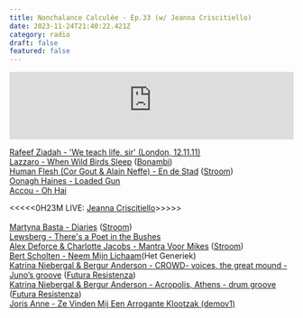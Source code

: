 ```yaml
---
title: Nonchalance Calculée - Ep.33 (w/ Jeanna Criscitiello)
date: 2023-11-24T21:40:22.421Z
category: radio
draft: false
featured: false
---
```

<iframe width="100%" height="120" src="https://player-widget.mixcloud.com/widget/iframe/?hide_cover=1&light=1&feed=%2FKioskRadio%2Fnonchalance-calcul%C3%A9e-w-alex-deforce-jeanna-criscitiello-kiosk-radio-24112023%2F" frameborder="0" ></iframe>

[Rafeef Ziadah - 'We teach life, sir' (London, 12.11.11)](https://www.youtube.com/watch?v=aKucPh9xHtM&ab_channel=sternchenproductions)\
[L﻿azzaro - When Wild Birds Sleep](https://lazzaro.bandcamp.com/album/the-inner-land-is-wide-and-free) ([Bonambi](https://bonambi.bandcamp.com/))\
[Human Flesh (C﻿or Gout & Alain Neffe) - En de Stad](https://stroomtv.bandcamp.com/track/en-de-stad) ([Stroom](https://stroomtv.bandcamp.com))\
[O﻿onagh Haines - Loaded Gun](https://verticalelelabel.bandcamp.com/track/oonagh-haines-loaded-gun)\
[A﻿ccou - Oh Hai](https://accou-music.bandcamp.com/album/graveyard-shift)

<<<<<0H23M LIVE: [Jeanna Criscitiello](https://jeannacriscitiello.bandcamp.com/album/and-then-there-was-eve)>>>>>\
\
[Martyna Basta - Diaries](https://stroomtv.bandcamp.com/album/diaries-beneath-fragile-glass) ([Stroom](https://stroomtv.bandcamp.com/))\
[L﻿ewsberg - There's a Poet in the Bushes](https://lewsberg.bandcamp.com/album/out-and-about)\
[A﻿lex Deforce & Charlotte Jacobs - Mantra Voor Mikes](https://alexdeforce.bandcamp.com/track/mantra-voor-mikes) ([Stroom](https://stroomtv.bandcamp.com/album/kwart-voor-straks))\
[B﻿ert Scholten - Neem Mijn Lichaam](https://hetgeneriek.bandcamp.com/album/dat-speelt-hier-niet)(﻿Het Generiek)\
[Katrina Niebergal & Bergur Anderson - CROWD- voices, the great mound - Juno’s groove](https://futuraresistenza.bandcamp.com/album/come-memory-fieldwork) ([Futura Resistenza](https://futuraresistenza.bandcamp.com))\
[Katrina Niebergal & Bergur Anderson - Acropolis, Athens - drum groove](https://futuraresistenza.bandcamp.com/album/come-memory-fieldwork) ([Futura Resistenza](https://futuraresistenza.bandcamp.com))\
[J﻿oris Anne - Ze Vinden Mij Een Arrogante Klootzak (demov1)](https://jorisanne.bandcamp.com/track/joris-anne-ze-vinden-mij-een-arrogante-klootzak-demov1)